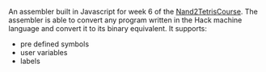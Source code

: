 An assembler built in Javascript for week 6 of the [Nand2TetrisCourse](https://www.nand2tetris.org/). The assembler is able to convert any program written in the Hack machine language and convert it to its binary equivalent. It supports:
- pre defined symbols
- user variables
- labels
